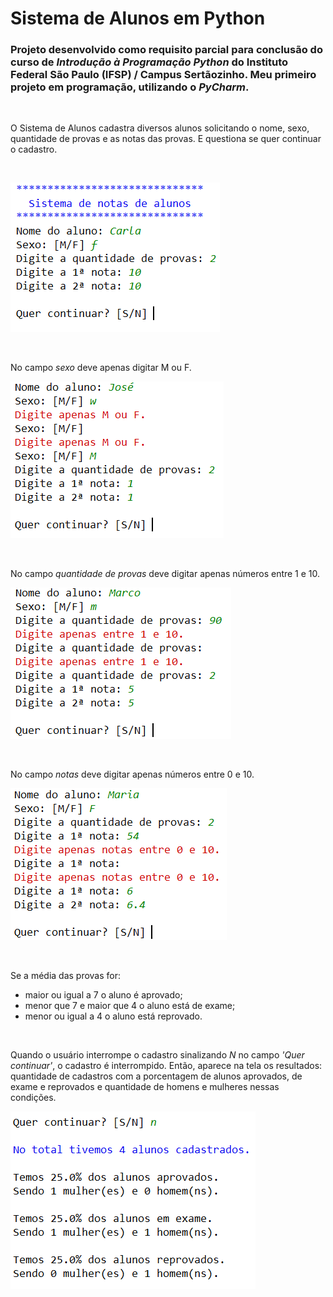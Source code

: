# Sistema de Alunos em Python

### Projeto desenvolvido como requisito parcial para conclusão do curso de *Introdução à Programação Python* do Instituto Federal São Paulo (IFSP) / Campus Sertãozinho. Meu primeiro projeto em programação, utilizando o *PyCharm*.


&nbsp;

O Sistema de Alunos cadastra diversos alunos solicitando o nome, sexo, quantidade de provas e as notas das provas. 
E questiona se quer continuar o cadastro.


&nbsp;

<img src='img/figura1.png'>


&nbsp;

No campo *sexo* deve apenas digitar M ou F.

<img src='img/figura2.png'>


&nbsp;

No campo *quantidade de provas* deve digitar apenas números entre 1 e 10.

<img src='img/figura3.png'>


&nbsp;

No campo *notas* deve digitar apenas números entre 0 e 10.

<img src='img/figura4.png'>


&nbsp;

Se a média das provas for:

- maior ou igual a 7 o aluno é aprovado;
- menor que 7 e maior que 4 o aluno está de exame;
- menor ou igual a 4 o aluno está reprovado.


&nbsp;

Quando o usuário interrompe o cadastro sinalizando *N* no campo *'Quer continuar'*, o cadastro é interrompido. 
Então, aparece na tela os resultados: quantidade de cadastros com a porcentagem de alunos aprovados, de exame e reprovados e quantidade de homens e mulheres nessas condições.

<img src='img/figura5.png'>





